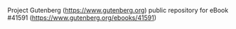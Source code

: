 Project Gutenberg (https://www.gutenberg.org) public repository for eBook #41591 (https://www.gutenberg.org/ebooks/41591)

